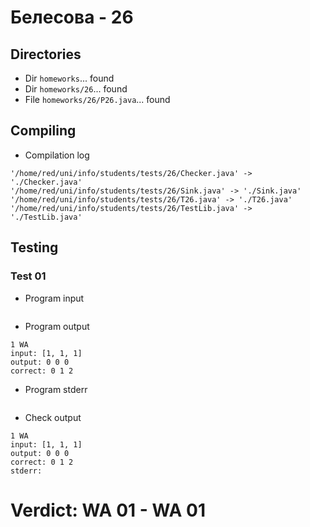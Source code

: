 # Белесова - 26
## Directories
- Dir `homeworks`... found
- Dir `homeworks/26`... found
- File `homeworks/26/P26.java`... found
## Compiling
- Compilation log
```
'/home/red/uni/info/students/tests/26/Checker.java' -> './Checker.java'
'/home/red/uni/info/students/tests/26/Sink.java' -> './Sink.java'
'/home/red/uni/info/students/tests/26/T26.java' -> './T26.java'
'/home/red/uni/info/students/tests/26/TestLib.java' -> './TestLib.java'

```
## Testing
### Test 01
- Program input
```

```
- Program output
```
1 WA
input: [1, 1, 1]
output: 0 0 0 
correct: 0 1 2 

```
- Program stderr
```

```
- Check output
```
1 WA
input: [1, 1, 1]
output: 0 0 0 
correct: 0 1 2 
stderr:

```
# Verdict: **WA 01** - WA 01
